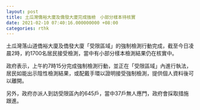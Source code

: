 ```yaml
---
layout: post
title: 土瓜灣僑裕大廈及僑發大廈完成強檢　小部分樣本待核實
date: 2021-02-10 07:40:16.000000000 +08:00
categories: rthk
---
```


土瓜灣落山道僑裕大廈及僑發大廈「受限區域」的強制檢測行動完成，截至今日凌晨2時，約1700名居民接受檢測，當中有小部分樣本檢測結果仍在核實中。

政府表示，上午約7時15分完成強制檢測行動，並正在「受限區域」內進行執法，居民如能出示陰性檢測結果，或配戴手環以證明接受強制檢測，提供個人資料後可以離開。　

另外，政府亦派人到訪受限區內的645戶，當中37戶無人應門，政府會採取措施跟進。
